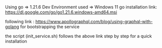 Using go => 1.21.6
Dev Environment used => Windows 11
go installation link: https://dl.google.com/go/go1.21.6.windows-amd64.msi

following link : https://www.apollographql.com/blog/using-graphql-with-golang for bootstrapping the service

the script (init_service.sh) follows the above link step by step for a quick installation

